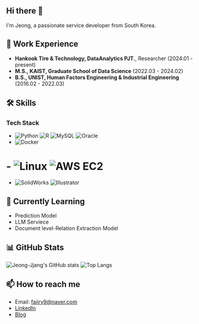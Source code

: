 ## Hi there 👋

<!--
**jeong-jjang/jeong-jjang** is a ✨ _special_ ✨ repository because its `README.md` (this file) appears on your GitHub profile.

Here are some ideas to get you started:

- 🔭 I’m currently working on ...
- 🌱 I’m currently learning ...
- 👯 I’m looking to collaborate on ...
- 🤔 I’m looking for help with ...
- 💬 Ask me about ...
- 📫 How to reach me: ...
- 😄 Pronouns: ...
- ⚡ Fun fact: ...
-->


I'm Jeong, a passionate service developer from South Korea.

## 🏢 Work Experience
- **Hankook Tire & Technology, DataAnalytics PJT.**, Researcher (2024.01 - present)
- **M.S., KAIST, Graduate School of Data Science** (2022.03 - 2024.02)
- **B.S., UNIST, Human Factors Engineering &  Industrial Engineering** (2016.02 - 2022.03)

## 🛠️ Skills
### Tech Stack
- ![Python](https://img.shields.io/badge/-Python-black?style=flat-square&logo=python) ![R](https://img.shields.io/badge/-R-black?style=flat-square&logo=r) ![MySQL](https://img.shields.io/badge/-MySQL-black?style=flat-square&logo=mysql) ![Oracle](https://img.shields.io/badge/-Oracle-black?style=flat-square&logo=oracle)
- ![Docker](https://img.shields.io/badge/-Docker-black?style=flat-square&logo=docker)
# - ![Linux](https://img.shields.io/badge/-Linux-black?style=flat-square&logo=linux) ![AWS EC2](https://img.shields.io/badge/-AWS%20EC2-black?style=flat-square&logo=amazon-aws)
- ![SolidWorks](https://img.shields.io/badge/-SolidWorks-black?style=flat-square&logo=solidworks) ![Illustrator](https://img.shields.io/badge/-Illustrator-black?style=flat-square&logo=adobe-illustrator)


## 🌱 Currently Learning
- Prediction Model
- LLM Serviece
- Document level-Relation Extraction Model

## 📊 GitHub Stats
![Jeong-Jjang's GitHub stats](https://github-readme-stats.vercel.app/api?username=jeong-jjang&show_icons=true&theme=radical)
![Top Langs](https://github-readme-stats.vercel.app/api/top-langs/?username=jeong-jjang&layout=compact&theme=radical)


## 📫 How to reach me
- Email: faiiry9@naver.com
- [LinkedIn](https://www.linkedin.com/in/jeong-yeo-255b74254/)
- [Blog](https://faiiry9.tistory.com)

